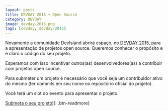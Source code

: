 ```yaml
---
layout: posts
title: DEVDAY 2015 + Open Source
category: DEVDAY
image: devday-2015.png
tags: [devday, devday-2015]
---
```


Novamente a comunidade DevIsland abrirá espaço, no [DEVDAY 2015](http://devday.devisland.com), para a apresentação de projetos open source.
Queremos conhecer o propósito e é claro o código do seu projeto.

Esperamos com isso incentivar outros(as) desenvolvedores(as) a contribuir com projetos open source.

Para submeter um projeto é necessário que você seja um contribuidor ativo do mesmo (ter commits em seu nome no repositório oficial do projeto).

Você terá um slot do evento para apresentar o projeto.

[Submeta o seu projeto!](https://docs.google.com/forms/d/1GrM-71zBPwYU905Uy5Xnw2qgP9sgAhF8RujrkrYE6kI/viewform){: .btn-readmore}
